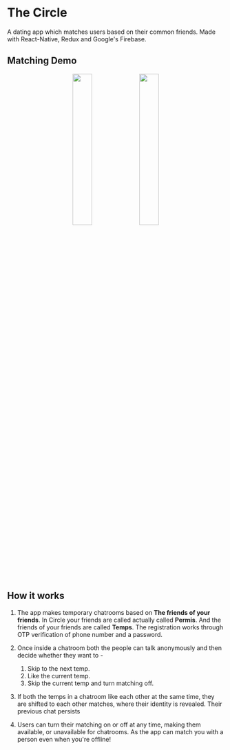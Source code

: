 # The Circle
A dating app which matches users based on their common friends.
Made with React-Native, Redux and Google's Firebase.

## Matching Demo 
<p align="middle">
 <img src="https://github.com/shaurya2612/TheCircle/blob/main/CircleMatching.gif" width=30% height=30%>
 <img src="https://imgur.com/tAlNphA" width=30% height=30%>
</p>

## How it works
1. The app makes temporary chatrooms based on **The friends of your friends**. In Circle your friends are called actually called **Permis**. And the friends of your friends are called **Temps**. The registration works through OTP verification of phone number and a password.

2. Once inside a chatroom both the people can talk anonymously and then decide whether they want to -
    1. Skip to the next temp.
    2. Like the current temp.
    3. Skip the current temp and turn matching off.
    
3. If both the temps in a chatroom like each other at the same time, they are shifted to each other matches, where their identity is revealed. Their previous chat persists

4. Users can turn their matching on or off at any time, making them available, or unavailable for chatrooms. As the app can match you with a person even when you're offline!






